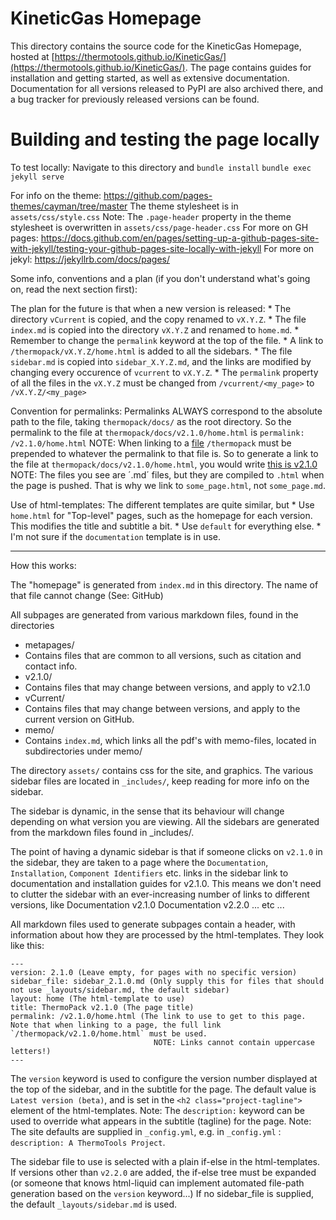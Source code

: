 # KineticGas Homepage

This directory contains the source code for the KineticGas Homepage, hosted at [https://thermotools.github.io/KineticGas/](https://thermotools.github.io/KineticGas/). The page contains guides for installation and getting started, as well as extensive documentation. Documentation for all versions released to PyPI are also archived there, and a bug tracker for previously released versions can be found.

# Building and testing the page locally  

To test locally: Navigate to this directory and
    `bundle install`
    `bundle exec jekyll serve`

For info on the theme: https://github.com/pages-themes/cayman/tree/master
    The theme stylesheet is in `assets/css/style.css`
    Note: The `.page-header` property in the theme stylesheet is overwritten in `assets/css/page-header.css`
For more on GH pages: https://docs.github.com/en/pages/setting-up-a-github-pages-site-with-jekyll/testing-your-github-pages-site-locally-with-jekyll
For more on jekyl: https://jekyllrb.com/docs/pages/

Some info, conventions and a plan (if you don't understand what's going on, read the next section first):

The plan for the future is that when a new version is released:
    * The directory `vCurrent` is copied, and the copy renamed to `vX.Y.Z`.
    * The file `index.md` is copied into the directory `vX.Y.Z` and renamed to `home.md`.
     * Remember to change the `permalink` keyword at the top of the file.
    * A link to `/thermopack/vX.Y.Z/home.html` is added to all the sidebars.
    * The file `sidebar.md` is copied into `sidebar_X.Y.Z.md`, and the links are modified by changing every occurence of
        `vcurrent` to `vX.Y.Z`.
    * The `permalink` property of all the files in the `vX.Y.Z` must be changed from `/vcurrent/<my_page>` to `/vX.Y.Z/<my_page>`

Convention for permalinks:
    Permalinks ALWAYS correspond to the absolute path to the file, taking `thermopack/docs/` as the root directory.
    So the permalink to the file at `thermopack/docs/v2.1.0/home.html` is `permalink: /v2.1.0/home.html`
    NOTE: When linking to a [file](<my_link_here>) `/thermopack` must be prepended to whatever the permalink to that file
    is. So to generate a link to the file at `thermopack/docs/v2.1.0/home.html`, you would write
        [this is v2.1.0](/thermopack/v2.1.0/home.html)
    NOTE: The files you see are ´.md´ files, but they are compiled to `.html` when the page is pushed. That is why we
    link to `some_page.html`, not `some_page.md`.

Use of html-templates:
    The different templates are quite similar, but
    * Use `home.html` for "Top-level" pages, such as the homepage for each version. This modifies the title and subtitle a bit.
    * Use `default` for everything else.
    * I'm not sure if the `documentation` template is in use.

----------------------------------------------

How this works:

The "homepage" is generated from `index.md` in this directory. The name of that file cannot change (See: GitHub)

All subpages are generated from various markdown files, found in the directories
 * metapages/
  * Contains files that are common to all versions, such as citation and contact info.
 * v2.1.0/
  * Contains files that may change between versions, and apply to v2.1.0
 * vCurrent/
  * Contains files that may change between versions, and apply to the current version on GitHub.
 * memo/
  * Contains `index.md`, which links all the pdf's with memo-files, located in subdirectories under memo/

The directory `assets/` contains css for the site, and graphics. The various sidebar files are located in `_includes/`,
keep reading for more info on the sidebar.

The sidebar is dynamic, in the sense that its behaviour will change depending on what version you are viewing.
All the sidebars are generated from the markdown files found in _includes/.

The point of having a dynamic sidebar is that if someone clicks on `v2.1.0` in the sidebar, they are taken to a page
where the `Documentation`, `Installation`, `Component Identifiers` etc. links in the sidebar link to documentation and installation guides for
v2.1.0. This means we don't need to clutter the sidebar with an ever-increasing number of links to different versions, like
    Documentation v2.1.0
    Documentation v2.2.0
    ... etc ...

All markdown files used to generate subpages contain a header, with information about how they are processed by the
html-templates. They look like this:
```
---
version: 2.1.0 (Leave empty, for pages with no specific version)
sidebar_file: sidebar_2.1.0.md (Only supply this for files that should not use _layouts/sidebar.md, the default sidebar)
layout: home (The html-template to use)
title: ThermoPack v2.1.0 (The page title)
permalink: /v2.1.0/home.html (The link to use to get to this page. Note that when linking to a page, the full link `/thermopack/v2.1.0/home.html` must be used.
                                NOTE: Links cannot contain uppercase letters!)
---
```

The `version` keyword is used to configure the version number displayed at the top of the sidebar, and in the subtitle
for the page. The default value is `Latest version (beta)`, and is set in the `<h2 class="project-tagline">` element
of the html-templates.
    Note: The `description:` keyword can be used to override what appears in the subtitle (tagline) for the page.
    Note: The site defaults are supplied in `_config.yml`, e.g. in `_config.yml` : `description: A ThermoTools Project`.

The sidebar file to use is selected with a plain if-else in the html-templates. If versions other than `v2.2.0` are
added, the if-else tree must be expanded (or someone that knows html-liquid can implement automated file-path generation
based on the `version` keyword...)
    If no sidebar_file is supplied, the default `_layouts/sidebar.md` is used.




